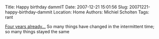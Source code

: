 Title: Happy birthday dammIT
Date: 2007-12-21 15:01:56
Slug: 20071221-happy-birthday-dammit
Location: Home
Authors: Michiel Scholten
Tags: rant

<p><a href="https://aquariusoft.org/~mbscholt/index.php?rantid=5">Four years already...</a> So many things have changed in the intermittent time; so many things stayed the same</p>